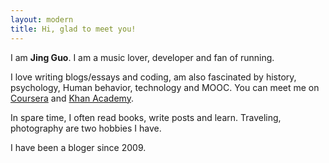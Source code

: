 ```yaml
---
layout: modern
title: Hi, glad to meet you!
---
```


I am **Jing Guo**. I am a music lover, developer and fan of running.

I love writing blogs/essays and coding, am also fascinated by history, psychology, Human behavior, technology and MOOC. You can meet me on <a href="https://www.coursera.org/user/i/361951d01125a4915d2bc9815ad17a1b">Coursera</a> and <a href="https://www.khanacademy.org/profile/guojing/">Khan Academy</a>.

In spare time, I often read books, write posts and learn. Traveling, photography are two hobbies I have.

I have been a bloger since 2009.